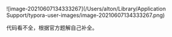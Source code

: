 ![image-20210607134333267](/Users/alton/Library/Application Support/typora-user-images/image-20210607134333267.png)

代码看不全，根据官方题解自己补全。